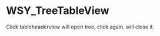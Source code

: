 WSY_TreeTableView
=================

Click tableheaderview will open tree, click again. will close it. 
